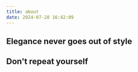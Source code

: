 ```yaml
---
title: about
date: 2024-07-28 16:42:09
---
```


## Elegance never goes out of style

## Don't repeat yourself
